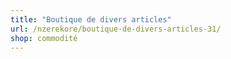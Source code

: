 ```yaml
---
title: "Boutique de divers articles"
url: /nzerekore/boutique-de-divers-articles-31/
shop: commodité
---
```

